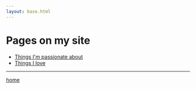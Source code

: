 ```yaml
---
layout: base.html
---
```

<div class="wrapper">
<h1>Pages on my site</h1>
<ul><li> <a href="/Passions">Things I'm passionate about</a>
</li>
<li> <a href="/love">Things I love</a>
</li>
</ul>
<hr>
<p> <a href="/index.html">home</a></p>
</div>
